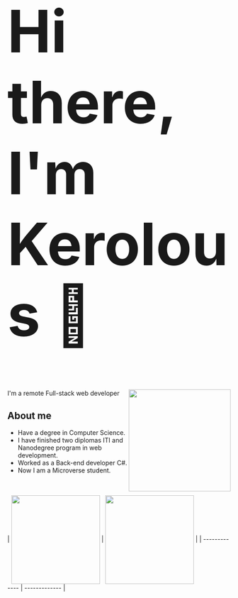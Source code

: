 <h1 style="font-size:132px;">Hi there, I'm Kerolous 👋</h1>
I'm a remote Full-stack web developer 

<img align='right' src="https://cdn.dribbble.com/users/1518535/screenshots/7528356/media/e11e5b8aaa2187e4e1a7c3da0553208e.gif" width="230">

<h2>About me</h2>

- Have a degree in Computer Science.
- I have finished two diplomas ITI and Nanodegree program in web development.
- Worked as a Back-end developer C#.
- Now I am a Microverse student.

<br/><br/>
| <a href="https://github.com/keroloussamy"><img align="center" height="200px" src="https://github-readme-stats.vercel.app/api/top-langs/?username=keroloussamy&layout=compact" /></a> | <a href="https://github.com/ShadyShawkat"><img align="center" height="200px" src="https://github-readme-stats.vercel.app/api?username=keroloussamy&show_icons=true&include_all_commits=true" /></a> |
| ------------- | ------------- |
